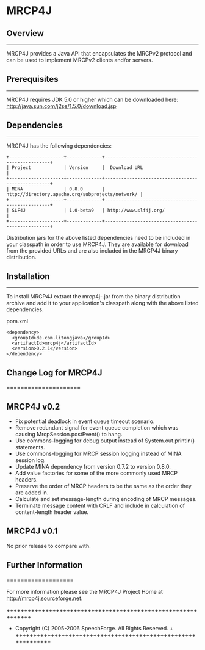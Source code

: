 # MRCP4J

## Overview
--------

  MRCP4J provides a Java API that encapsulates the MRCPv2 protocol and can be used to implement MRCPv2 clients and/or servers.


## Prerequisites
-------------

  MRCP4J requires JDK 5.0 or higher which can be downloaded here: http://java.sun.com/j2se/1.5.0/download.jsp


## Dependencies
------------

  MRCP4J has the following dependencies:
```
+--------------------+-------------+--------------------------------------------------+
| Project            | Version     |  Download URL                                    |
+--------------------+-------------+--------------------------------------------------+
| MINA               | 0.8.0       | http://directory.apache.org/subprojects/network/ |
+--------------------+-------------+--------------------------------------------------+
| SLF4J              | 1.0-beta9   | http://www.slf4j.org/                            |
+--------------------+-------------+--------------------------------------------------+
```

  Distribution jars for the above listed dependencies need to be included in your classpath in order to use MRCP4J.  They are available for download from the provided URLs and are also included in the MRCP4J binary distribution.


## Installation
------------

  To install MRCP4J extract the mrcp4j-<version>.jar from the binary distribution archive and add it to your application's classpath along with the above listed dependencies.

pom.xml
```
<dependency>
  <groupId>de.com.litongjava</groupId>
  <artifactId>mrcp4j</artifactId>
  <version>0.2.1</version>
</dependency>
```

## Change Log for MRCP4J
=====================

MRCP4J v0.2
-----------
* Fix potential deadlock in event queue timeout scenario.
* Remove redundant signal for event queue completion which was causing MrcpSession.postEvent() to hang.
* Use commons-logging for debug output instead of System.out.println() statements.
* Use commons-logging for MRCP session logging instead of MINA session log.
* Update MINA dependency from version 0.7.2 to version 0.8.0.
* Add value factories for some of the more commonly used MRCP headers.
* Preserve the order of MRCP headers to be the same as the order they are added in.
* Calculate and set message-length during encoding of MRCP messages.
* Terminate message content with CRLF and include in calculation of content-length header value.


MRCP4J v0.1
-----------
No prior release to compare with.



## Further Information
===================

  For more information please see the MRCP4J Project Home at http://mrcp4j.sourceforge.net.





+++++++++++++++++++++++++++++++++++++++++++++++++++++++++++++
+ Copyright (C) 2005-2006 SpeechForge. All Rights Reserved. +
+++++++++++++++++++++++++++++++++++++++++++++++++++++++++++++
